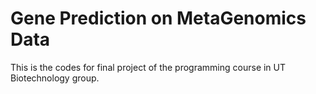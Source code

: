 # Gene Prediction on MetaGenomics Data
This is the codes for final project of the programming course in UT Biotechnology group.

